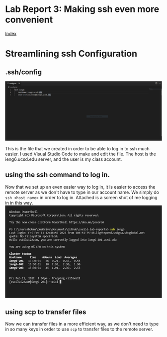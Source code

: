 # Lab Report 3: Making ssh even more convenient

[Index](https://cfg00.github.io/cse15l-lab-reports/index.html)

# Streamlining ssh Configuration
## .ssh/config 

![screenshot](Lab3Picture1.PNG)

This is the file that we created in order to be able to log in to ssh much easier. I used Visual Studio Code to make and edit the file. The host is the ieng6.ucsd.edu server, and the user is my class account.

## using the ssh command to log in.

Now that we set up an even easier way to log in, it is easier to access the remote server as we don't have to type in our account name. We simply do `ssh <host name>`
in order to log in. Attached is a screen shot of me logging in in this way.
![logging in](Lab3Picture2.PNG)

## using scp to transfer files

Now we can transfer files in a more efficient way, as we don't need to type in so many keys in order to use `scp` to transfer files to the remote server.

